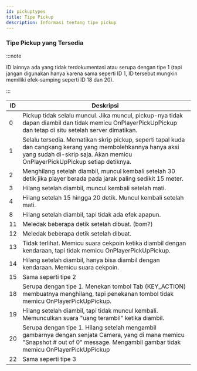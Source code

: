 ```yaml
---
id: pickuptypes
title: Tipe Pickup
description: Informasi tentang tipe pickup
---
```


### Tipe Pickup yang Tersedia

:::note

ID lainnya ada yang tidak terdokumentasi atau serupa dengan tipe 1 (tapi jangan digunakan hanya karena sama seperti ID 1, ID tersebut mungkin memiliki efek-samping seperti ID 18 dan 20).

:::

| ID  | Deskripsi                                                                                                                                                                                  |
| --- | ------------------------------------------------------------------------------------------------------------------------------------------------------------------------------------------ |
| 0   | Pickup tidak selalu muncul. Jika muncul, pickup-nya tidak dapan diambil dan tidak memicu OnPlayerPickUpPickup dan tetap di situ setelah server dimatikan.                                  |
| 1   | Selalu tersedia. Mematikan skrip pickup, seperti tapal kuda dan cangkang kerang yang membolehkannya hanya aksi yang sudah di-skrip saja. Akan memicu OnPlayerPickUpPickup setiap detiknya. |
| 2   | Menghilang setelah diambil, muncul kembali setelah 30 detik jika player berada pada jarak paling sedikit 15 meter.                                                                         |
| 3   | Hilang setelah diambil, muncul kembali setelah mati.                                                                                                                                       |
| 4   | Hilang setelah 15 hingga 20 detik. Muncul kembali setelah mati.                                                                                                                            |
| 8   | Hilang setelah diambil, tapi tidak ada efek apapun.                                                                                                                                        |
| 11  | Meledak beberapa detik setelah dibuat. (bom?)                                                                                                                                              |
| 12  | Meledak beberapa detik setelah dibuat.                                                                                                                                                     |
| 13  | Tidak terlihat. Memicu suara cekpoin ketika diambil dengan kendaraan, tapi tidak memicu OnPlayerPickUpPickup.                                                                              |
| 14  | Hilang setelah diambil, hanya bisa diambil dengan kendaraan. Memicu suara cekpoin.                                                                                                         |
| 15  | Sama seperti tipe 2                                                                                                                                                                        |
| 18  | Serupa dengan tipe 1. Menekan tombol Tab (KEY_ACTION) membuatnya menghilang, tapi penekanan tombol tidak memicu OnPlayerPickUpPickup.                                                      |
| 19  | Hilang setelah diambil, tapi tidak muncul kembali. Memunculkan suara "uang terambil" ketika diambil.                                                                                       |
| 20  | Serupa dengan tipe 1. Hilang setelah mengambil gambarnya dengan senjata Camera, yang di mana memicu "Snapshot # out of 0" message. Mengambil gambar tidak memicu OnPlayerPickUpPickup      |
| 22  | Sama seperti tipe 3                                                                                                                                                                        |
